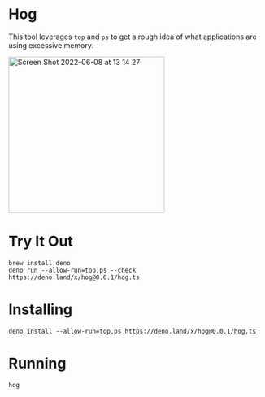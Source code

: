 # Hog

This tool leverages `top` and `ps` to get a rough idea of what applications are using excessive memory.

<img width="307" alt="Screen Shot 2022-06-08 at 13 14 27" src="https://user-images.githubusercontent.com/459656/172677246-21ce33aa-b440-4a04-a90d-fccb5cadaa61.png">

# Try It Out

```
brew install deno
deno run --allow-run=top,ps --check https://deno.land/x/hog@0.0.1/hog.ts
```

# Installing

```
deno install --allow-run=top,ps https://deno.land/x/hog@0.0.1/hog.ts
```

# Running

```
hog
```
